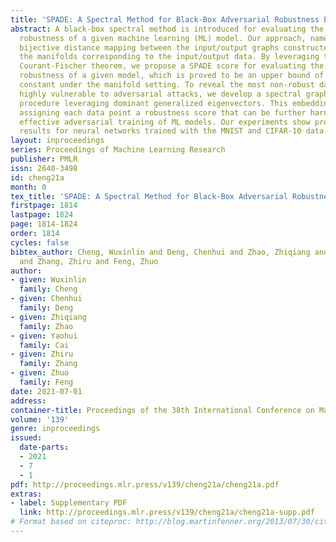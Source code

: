 ```yaml
---
title: 'SPADE: A Spectral Method for Black-Box Adversarial Robustness Evaluation'
abstract: A black-box spectral method is introduced for evaluating the adversarial
  robustness of a given machine learning (ML) model. Our approach, named SPADE, exploits
  bijective distance mapping between the input/output graphs constructed for approximating
  the manifolds corresponding to the input/output data. By leveraging the generalized
  Courant-Fischer theorem, we propose a SPADE score for evaluating the adversarial
  robustness of a given model, which is proved to be an upper bound of the best Lipschitz
  constant under the manifold setting. To reveal the most non-robust data samples
  highly vulnerable to adversarial attacks, we develop a spectral graph embedding
  procedure leveraging dominant generalized eigenvectors. This embedding step allows
  assigning each data point a robustness score that can be further harnessed for more
  effective adversarial training of ML models. Our experiments show promising empirical
  results for neural networks trained with the MNIST and CIFAR-10 data sets.
layout: inproceedings
series: Proceedings of Machine Learning Research
publisher: PMLR
issn: 2640-3498
id: cheng21a
month: 0
tex_title: 'SPADE: A Spectral Method for Black-Box Adversarial Robustness Evaluation'
firstpage: 1814
lastpage: 1824
page: 1814-1824
order: 1814
cycles: false
bibtex_author: Cheng, Wuxinlin and Deng, Chenhui and Zhao, Zhiqiang and Cai, Yaohui
  and Zhang, Zhiru and Feng, Zhuo
author:
- given: Wuxinlin
  family: Cheng
- given: Chenhui
  family: Deng
- given: Zhiqiang
  family: Zhao
- given: Yaohui
  family: Cai
- given: Zhiru
  family: Zhang
- given: Zhuo
  family: Feng
date: 2021-07-01
address:
container-title: Proceedings of the 38th International Conference on Machine Learning
volume: '139'
genre: inproceedings
issued:
  date-parts:
  - 2021
  - 7
  - 1
pdf: http://proceedings.mlr.press/v139/cheng21a/cheng21a.pdf
extras:
- label: Supplementary PDF
  link: http://proceedings.mlr.press/v139/cheng21a/cheng21a-supp.pdf
# Format based on citeproc: http://blog.martinfenner.org/2013/07/30/citeproc-yaml-for-bibliographies/
---
```

